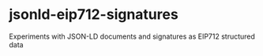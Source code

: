 # jsonld-eip712-signatures
Experiments with JSON-LD documents and signatures as EIP712 structured data
